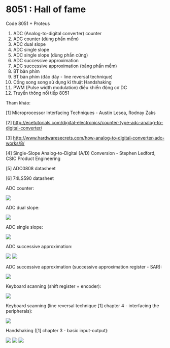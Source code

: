 #                                                  8051 : Hall of fame
Code 8051 + Proteus
1) ADC (Analog-to-digital converter) counter
2) ADC counter (dùng phần mềm)
3) ADC dual slope
4) ADC single slope
5) ADC single slope (dùng phần cứng)
6) ADC successive approximation
7) ADC successive approximation (bằng phần mềm)
8) BT bàn phím
9) BT bàn phím (đảo dây - line reversal technique)
10) Cổng song song sử dụng kĩ thuật Handshaking
11) PWM (Pulse width modulation) điều khiển động cơ DC
12) Truyền thông nối tiếp 8051

Tham khảo:

[1] Microprocessor Interfacing Techniques - Austin Lesea, Rodnay Zaks

[2] http://ecetutorials.com/digital-electronics/counter-type-adc-analog-to-digital-converter/

[3] http://www.hardwaresecrets.com/how-analog-to-digital-converter-adc-works/8/

[4] Single-Slope Analog-to-Digital (A/D) Conversion -  Stephen Ledford, CSIC Product Engineering

[5] ADC0808 datasheet

[6] 74LS590 datasheet

ADC counter:

![](https://user-images.githubusercontent.com/20016033/33467010-349bb6da-d684-11e7-91ec-5cd4825b8bed.PNG?raw=true "")

ADC dual slope: 

![](https://user-images.githubusercontent.com/20016033/33472191-b3499898-d6a3-11e7-96d5-38f0b49b0c2b.PNG?raw=true "")

ADC single slope: 

![](https://user-images.githubusercontent.com/20016033/33467011-34d132c4-d684-11e7-8e62-b75f6b361acf.PNG?raw=true "")

ADC successive approximation:

![](https://user-images.githubusercontent.com/20016033/33467013-353b844e-d684-11e7-9d0d-6ec1449741c4.PNG?raw=true "")
![](https://user-images.githubusercontent.com/20016033/33472192-b63591e2-d6a3-11e7-827e-545043d808d1.PNG?raw=true "")

ADC successive approximation (successive approximation register - SAR):

![](https://user-images.githubusercontent.com/20016033/33467012-3505aa18-d684-11e7-8597-f34d670f9823.PNG?raw=true "")

Keyboard scanning (shift register + encoder):

![](https://user-images.githubusercontent.com/20016033/33467014-35707dd4-d684-11e7-8379-fb4c4c807ccc.PNG?raw=true "")

Keyboard scanning (line reversal technique [1] chapter 4 - interfacing the peripherals):

![](https://user-images.githubusercontent.com/20016033/33472194-b946e674-d6a3-11e7-8740-e9152c89d034.PNG?raw=true "")

Handshaking ([1] chapter 3 - basic input-output):

![](https://user-images.githubusercontent.com/20016033/33467025-435b469a-d684-11e7-8a36-6bb8a8ba9f1b.PNG?raw=true "")
![](https://user-images.githubusercontent.com/20016033/33467034-488421f0-d684-11e7-8529-4bda841e7780.PNG?raw=true "")
![](https://user-images.githubusercontent.com/20016033/33467038-4c551b22-d684-11e7-8a49-545459417c18.PNG?raw=true "")


